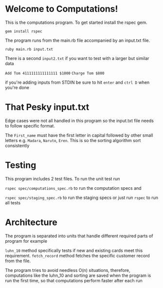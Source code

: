 # Welcome to Computations!

This is the computations program. To get started install the rspec gem.

`gem install rspec`

The program runs from the main.rb file accompanied by an input.txt file.

`ruby main.rb input.txt`

There is a second `input2.txt` if you want to test with a larger but similar data

`Add Tom 4111111111111111 $1000`
`Charge Tom $800`

if you're adding inputs from STDIN be sure to hit `enter` and `ctrl D` when you're done


# That Pesky input.txt
Edge cases were not all handled in this program so the input.txt file needs to follow specific format. 

The `First_name` must have the first letter in capital followed by other small letters e.g. `Madara`, `Naruto`, `Eren`. This is so the sorting algorithm sort consistently


# Testing

This program includes 2 test files. To run the unit test run 

`rspec spec/computations_spec.rb` to run the computation specs and 

`rspec spec/staging_spec.rb` to run the staging specs or just run `rspec` to run all tests


# Architecture

The program is separated into units that handle different required parts of program for example

`luhn_10` method specifically tests if new and existing cards meet this requirement.
`fetch_record` method fetches the specific customer record from the file.


The program tries to avoid needless O(n) situations, therefore, computations like the luhn_10 and sorting are saved when the program is run the first time, so that computations perform faster after each run

